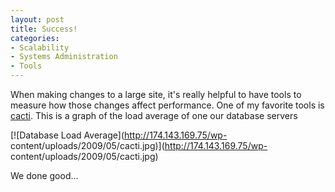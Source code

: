 ```yaml
---
layout: post
title: Success!
categories:
- Scalability
- Systems Administration
- Tools
---
```

When making changes to a large site, it's really helpful to have tools to
measure how those changes affect performance. One of my favorite tools is
[cacti](http://bit.ly/1tFcP). This is a graph of the load average of one our
database servers

[![Database Load Average](http://174.143.169.75/wp-
content/uploads/2009/05/cacti.jpg)](http://174.143.169.75/wp-
content/uploads/2009/05/cacti.jpg)

  
We done good…

